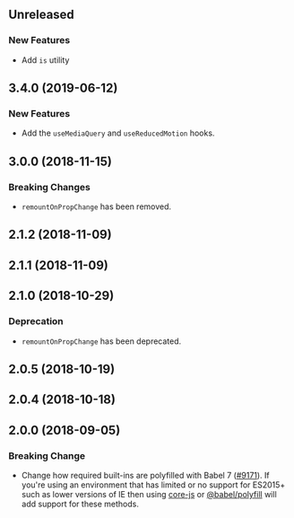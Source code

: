 <!-- Learn how to maintain this file at https://github.com/WordPress/gutenberg/tree/master/packages#maintaining-changelogs. -->

## Unreleased

### New Features

- Add `is` utility

## 3.4.0 (2019-06-12)

### New Features

- Add the `useMediaQuery` and `useReducedMotion` hooks.

## 3.0.0 (2018-11-15)

### Breaking Changes

- `remountOnPropChange` has been removed.

## 2.1.2 (2018-11-09)

## 2.1.1 (2018-11-09)

## 2.1.0 (2018-10-29)

### Deprecation

- `remountOnPropChange` has been deprecated.

## 2.0.5 (2018-10-19)

## 2.0.4 (2018-10-18)

## 2.0.0 (2018-09-05)

### Breaking Change

- Change how required built-ins are polyfilled with Babel 7 ([#9171](https://github.com/WordPress/gutenberg/pull/9171)).  If you're using an environment that has limited or no support for ES2015+ such as lower versions of IE then using [core-js](https://github.com/zloirock/core-js) or [@babel/polyfill](https://babeljs.io/docs/en/next/babel-polyfill) will add support for these methods.

